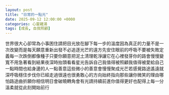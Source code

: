 ```yaml
---
layout: post
title: "日常的一點光"
date: 2025-09-12 12:00:00 +0000
categories: 心靈雞湯
tags: [成長, 自我照顧]
---
```


世界很大心卻常為小事困住請把目光放在腳下每一步的溫度因為真正的力量不是一次改變而是每天願意重新出發不必追逐光芒的遠方先安住眼前的呼吸不要被失敗定義每一次跌倒都像種子只要你願意把泥土清理乾淨讓它在心裡發芽你的路會慢慢變寬不用急著看到結果夜深時抬頭看看星光告訴自己我值得被照顧我值得被愛給自己一點時間也給身邊的人一點善意這些微小的善意會慢慢聚成光芒若感覺路途遙遠就深呼吸穩住步伐你已經走過很遠也很勇敢心的方向始終指向那些讓你微笑的理由哪怕路途曲折願你相信明日會破曉轉角會有光請持續前進你值得更好也配得上每一分溫柔就從此刻開始前行